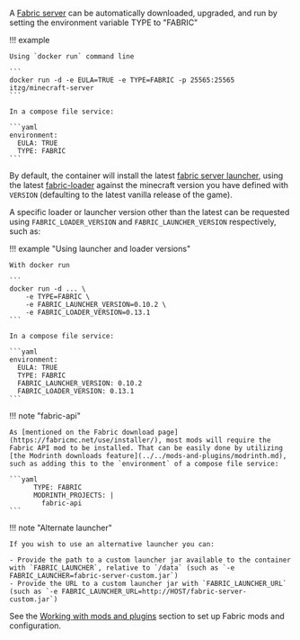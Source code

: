 A [Fabric server](https://fabricmc.net/) can be automatically downloaded, upgraded, and run by setting the environment variable TYPE to "FABRIC"

!!! example

    Using `docker run` command line

    ```
    docker run -d -e EULA=TRUE -e TYPE=FABRIC -p 25565:25565 itzg/minecraft-server
    ```
    
    In a compose file service:
    
    ```yaml
    environment:
      EULA: TRUE
      TYPE: FABRIC
    ```

By default, the container will install the latest [fabric server launcher](https://fabricmc.net/use/server/), using the latest [fabric-loader](https://fabricmc.net/wiki/documentation:fabric_loader) against the minecraft version you have defined with `VERSION` (defaulting to the latest vanilla release of the game).

A specific loader or launcher version other than the latest can be requested using `FABRIC_LOADER_VERSION` and `FABRIC_LAUNCHER_VERSION` respectively, such as:

!!! example "Using launcher and loader versions"

    With docker run

    ```
    docker run -d ... \
        -e TYPE=FABRIC \
        -e FABRIC_LAUNCHER_VERSION=0.10.2 \
        -e FABRIC_LOADER_VERSION=0.13.1
    ```
    
    In a compose file service:
    
    ```yaml
    environment:
      EULA: TRUE
      TYPE: FABRIC
      FABRIC_LAUNCHER_VERSION: 0.10.2
      FABRIC_LOADER_VERSION: 0.13.1
    ```

!!! note "fabric-api"

    As [mentioned on the Fabric download page](https://fabricmc.net/use/installer/), most mods will require the Fabric API mod to be installed. That can be easily done by utilizing [the Modrinth downloads feature](../../mods-and-plugins/modrinth.md), such as adding this to the `environment` of a compose file service:
    
    ```yaml
          TYPE: FABRIC
          MODRINTH_PROJECTS: |
            fabric-api
    ```

!!! note "Alternate launcher"

    If you wish to use an alternative launcher you can:  

    - Provide the path to a custom launcher jar available to the container with `FABRIC_LAUNCHER`, relative to `/data` (such as `-e FABRIC_LAUNCHER=fabric-server-custom.jar`)
    - Provide the URL to a custom launcher jar with `FABRIC_LAUNCHER_URL` (such as `-e FABRIC_LAUNCHER_URL=http://HOST/fabric-server-custom.jar`)

See the [Working with mods and plugins](../../mods-and-plugins/index.md) section to set up Fabric mods and configuration.
